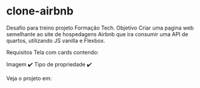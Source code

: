 # clone-airbnb
 
Desafio para treino projeto Formação Tech.
Objetivo
Criar uma pagina web semelhante ao site de hospedagens Airbnb que ira consumir uma API de quartos, utilizando JS vanilla e Flexbox.

Requisitos
Tela com cards contendo:

Imagem ✔️
Tipo de propriedade ✔️


Veja o projeto em: 
